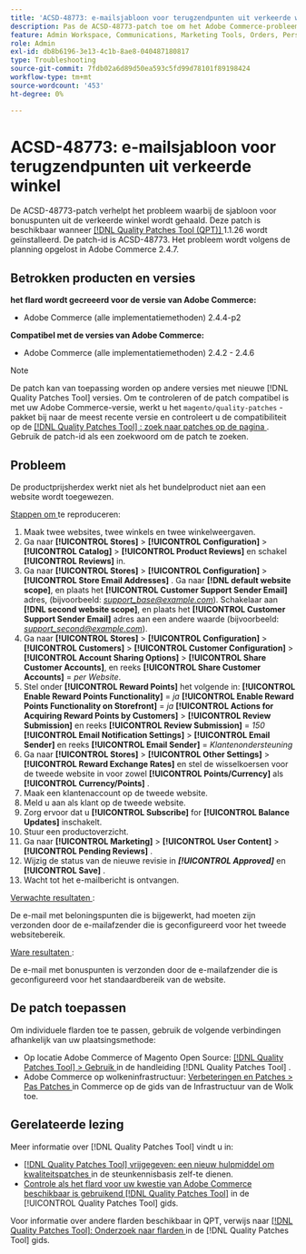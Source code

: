 ```yaml
---
title: 'ACSD-48773: e-mailsjabloon voor terugzendpunten uit verkeerde winkel'
description: Pas de ACSD-48773-patch toe om het Adobe Commerce-probleem op te lossen, waarbij de sjabloon voor het e-mailadres wordt opgehaald uit de verkeerde winkel.
feature: Admin Workspace, Communications, Marketing Tools, Orders, Personalization, Rewards
role: Admin
exl-id: db8b6196-3e13-4c1b-8ae8-040487180817
type: Troubleshooting
source-git-commit: 7fdb02a6d89d50ea593c5fd99d78101f89198424
workflow-type: tm+mt
source-wordcount: '453'
ht-degree: 0%

---
```


# ACSD-48773: e-mailsjabloon voor terugzendpunten uit verkeerde winkel

De ACSD-48773-patch verhelpt het probleem waarbij de sjabloon voor bonuspunten uit de verkeerde winkel wordt gehaald. Deze patch is beschikbaar wanneer [[!DNL Quality Patches Tool (QPT)] ](https://experienceleague.adobe.com/en/docs/commerce-operations/tools/quality-patches-tool/quality-patches-tool-to-self-serve-quality-patches) 1.1.26 wordt geïnstalleerd. De patch-id is ACSD-48773. Het probleem wordt volgens de planning opgelost in Adobe Commerce 2.4.7.

## Betrokken producten en versies

**het flard wordt gecreeerd voor de versie van Adobe Commerce:**

* Adobe Commerce (alle implementatiemethoden) 2.4.4-p2

**Compatibel met de versies van Adobe Commerce:**

* Adobe Commerce (alle implementatiemethoden) 2.4.2 - 2.4.6

>[!NOTE]
>
>De patch kan van toepassing worden op andere versies met nieuwe [!DNL Quality Patches Tool] versies. Om te controleren of de patch compatibel is met uw Adobe Commerce-versie, werkt u het `magento/quality-patches` -pakket bij naar de meest recente versie en controleert u de compatibiliteit op de [[!DNL Quality Patches Tool] : zoek naar patches op de pagina ](https://experienceleague.adobe.com/tools/commerce-quality-patches/index.html) . Gebruik de patch-id als een zoekwoord om de patch te zoeken.

## Probleem

De productprijsherdex werkt niet als het bundelproduct niet aan een website wordt toegewezen.

<u> Stappen om </u> te reproduceren:

1. Maak twee websites, twee winkels en twee winkelweergaven.
1. Ga naar **[!UICONTROL Stores]** > **[!UICONTROL Configuration]** > **[!UICONTROL Catalog]** > **[!UICONTROL Product Reviews]** en schakel **[!UICONTROL Reviews]** in.
1. Ga naar **[!UICONTROL Stores]** > **[!UICONTROL Configuration]** > **[!UICONTROL Store Email Addresses]** .
Ga naar **[!DNL default website scope]**, en plaats het **[!UICONTROL Customer Support Sender Email]** adres, (bijvoorbeeld: *support_base@example.com*).
Schakelaar aan **[!DNL second website scope]**, en plaats het **[!UICONTROL Customer Support Sender Email]** adres aan een andere waarde (bijvoorbeeld: *support_second@example.com*).
1. Ga naar **[!UICONTROL Stores]** > **[!UICONTROL Configuration]** > **[!UICONTROL Customers]** > **[!UICONTROL Customer Configuration]** > **[!UICONTROL Account Sharing Options]** > **[!UICONTROL Share Customer Accounts]**, en reeks **[!UICONTROL Share Customer Accounts]** = *per Website*.
1. Stel onder **[!UICONTROL Reward Points]** het volgende in:
   **[!UICONTROL Enable Reward Points Functionality]** = *ja*
   **[!UICONTROL Enable Reward Points Functionality on Storefront]** = *ja*
   **[!UICONTROL Actions for Acquiring Reward Points by Customers]** > **[!UICONTROL Review Submission]** en reeks **[!UICONTROL Review Submission]** = *150*
   **[!UICONTROL Email Notification Settings]** > **[!UICONTROL Email Sender]** en reeks **[!UICONTROL Email Sender]** = *Klantenondersteuning*
1. Ga naar **[!UICONTROL Stores]** > **[!UICONTROL Other Settings]** > **[!UICONTROL Reward Exchange Rates]** en stel de wisselkoersen voor de tweede website in voor zowel **[!UICONTROL Points/Currency]** als **[!UICONTROL Currency/Points]** .
1. Maak een klantenaccount op de tweede website.
1. Meld u aan als klant op de tweede website.
1. Zorg ervoor dat u **[!UICONTROL Subscribe]** for **[!UICONTROL Balance Updates]** inschakelt.
1. Stuur een productoverzicht.
1. Ga naar **[!UICONTROL Marketing]** > **[!UICONTROL User Content]** > **[!UICONTROL Pending Reviews]** .
1. Wijzig de status van de nieuwe revisie in ***[!UICONTROL Approved]*** en **[!UICONTROL Save]** .
1. Wacht tot het e-mailbericht is ontvangen.

<u> Verwachte resultaten </u>:

De e-mail met beloningspunten die is bijgewerkt, had moeten zijn verzonden door de e-mailafzender die is geconfigureerd voor het tweede websitebereik.

<u> Ware resultaten </u>:

De e-mail met bonuspunten is verzonden door de e-mailafzender die is geconfigureerd voor het standaardbereik van de website.

## De patch toepassen

Om individuele flarden toe te passen, gebruik de volgende verbindingen afhankelijk van uw plaatsingsmethode:

* Op locatie Adobe Commerce of Magento Open Source: [[!DNL Quality Patches Tool] > Gebruik ](/help/tools/quality-patches-tool/usage.md) in de handleiding [!DNL Quality Patches Tool] .
* Adobe Commerce op wolkeninfrastructuur: [ Verbeteringen en Patches > Pas Patches ](https://experienceleague.adobe.com/docs/commerce-cloud-service/user-guide/develop/upgrade/apply-patches.html) in Commerce op de gids van de Infrastructuur van de Wolk toe.

## Gerelateerde lezing

Meer informatie over [!DNL Quality Patches Tool] vindt u in:

* [[!DNL Quality Patches Tool]  vrijgegeven: een nieuw hulpmiddel om kwaliteitspatches ](https://experienceleague.adobe.com/en/docs/commerce-operations/tools/quality-patches-tool/quality-patches-tool-to-self-serve-quality-patches) in de steunkennisbasis zelf-te dienen.
* [ Controle als het flard voor uw kwestie van Adobe Commerce beschikbaar is gebruikend  [!DNL Quality Patches Tool]](/help/tools/quality-patches-tool/patches-available-in-qpt/check-patch-for-magento-issue-with-magento-quality-patches.md) in de [!UICONTROL Quality Patches Tool] gids.


Voor informatie over andere flarden beschikbaar in QPT, verwijs naar [[!DNL Quality Patches Tool]: Onderzoek naar flarden ](https://experienceleague.adobe.com/tools/commerce-quality-patches/index.html) in de [!DNL Quality Patches Tool] gids.
